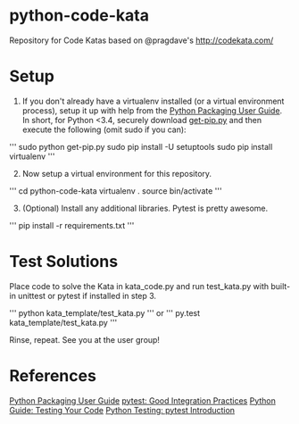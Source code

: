 # python-code-kata
Repository for Code Katas based on @pragdave's http://codekata.com/


# Setup

1. If you don't already have a virtualenv installed (or a virtual environment process), setup it up with help from the [Python Packaging User Guide](https://packaging.python.org/en/latest/installing.html#virtual-environments).  In short, for Python <3.4, securely download [get-pip.py](https://raw.github.com/pypa/pip/master/contrib/get-pip.py) and then execute the following (omit sudo if you can):

'''
sudo python get-pip.py
sudo pip install -U setuptools
sudo pip install virtualenv
'''

2. Now setup a virtual environment for this repository.

'''
cd python-code-kata
virtualenv .
source bin/activate
'''

3. (Optional) Install any additional libraries.  Pytest is pretty awesome.

'''
pip install -r requirements.txt
'''


# Test Solutions

Place code to solve the Kata in kata_code.py and run test_kata.py with built-in unittest or pytest if installed in step 3.

'''
python kata_template/test_kata.py
'''
or
'''
py.test kata_template/test_kata.py
'''

Rinse, repeat.  See you at the user group!


# References

[Python Packaging User Guide](https://packaging.python.org/en/latest/installing.html#virtual-environments)
[pytest: Good Integration Practices](http://pytest.org/latest/goodpractises.html#goodpractises)
[Python Guide: Testing Your Code](http://docs.python-guide.org/en/latest/writing/tests/)
[Python Testing: pytest Introduction](http://pythontesting.net/framework/pytest/pytest-introduction/)
